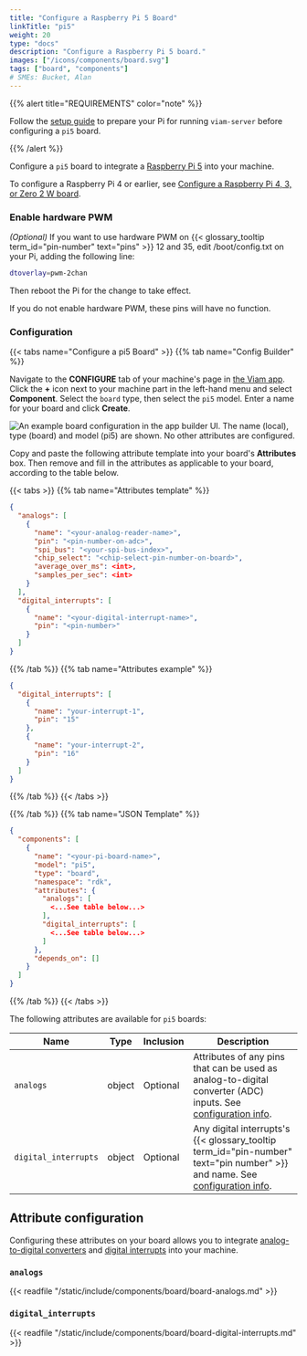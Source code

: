 ```yaml
---
title: "Configure a Raspberry Pi 5 Board"
linkTitle: "pi5"
weight: 20
type: "docs"
description: "Configure a Raspberry Pi 5 board."
images: ["/icons/components/board.svg"]
tags: ["board", "components"]
# SMEs: Bucket, Alan
---
```


{{% alert title="REQUIREMENTS" color="note" %}}

Follow the [setup guide](/get-started/installation/prepare/rpi-setup/) to prepare your Pi for running `viam-server` before configuring a `pi5` board.

{{% /alert %}}

Configure a `pi5` board to integrate a [Raspberry Pi 5](https://www.raspberrypi.com/products/raspberry-pi-5/) into your machine.

To configure a Raspberry Pi 4 or earlier, see [Configure a Raspberry Pi 4, 3, or Zero 2 W board](/components/board/pi/).

### Enable hardware PWM

_(Optional)_ If you want to use hardware PWM on {{< glossary_tooltip term_id="pin-number" text="pins" >}} 12 and 35, edit <file>/boot/config.txt</file> on your Pi, adding the following line:

```sh {class="line-numbers linkable-line-numbers"}
dtoverlay=pwm-2chan
```

Then reboot the Pi for the change to take effect.

If you do not enable hardware PWM, these pins will have no function.

### Configuration

{{< tabs name="Configure a pi5 Board" >}}
{{% tab name="Config Builder" %}}

Navigate to the **CONFIGURE** tab of your machine's page in [the Viam app](https://app.viam.com).
Click the **+** icon next to your machine part in the left-hand menu and select **Component**.
Select the `board` type, then select the `pi5` model.
Enter a name for your board and click **Create**.

![An example board configuration in the app builder UI. The name (local), type (board) and model (pi5) are shown. No other attributes are configured.](/components/board/pi5-ui-config.png)

Copy and paste the following attribute template into your board's **Attributes** box.
Then remove and fill in the attributes as applicable to your board, according to the table below.

{{< tabs >}}
{{% tab name="Attributes template" %}}

```json {class="line-numbers linkable-line-numbers"}
{
  "analogs": [
    {
      "name": "<your-analog-reader-name>",
      "pin": "<pin-number-on-adc>",
      "spi_bus": "<your-spi-bus-index>",
      "chip_select": "<chip-select-pin-number-on-board>",
      "average_over_ms": <int>,
      "samples_per_sec": <int>
    }
  ],
  "digital_interrupts": [
    {
      "name": "<your-digital-interrupt-name>",
      "pin": "<pin-number>"
    }
  ]
}
```

{{% /tab %}}
{{% tab name="Attributes example" %}}

```json {class="line-numbers linkable-line-numbers"}
{
  "digital_interrupts": [
    {
      "name": "your-interrupt-1",
      "pin": "15"
    },
    {
      "name": "your-interrupt-2",
      "pin": "16"
    }
  ]
}
```

{{% /tab %}}
{{< /tabs >}}

{{% /tab %}}
{{% tab name="JSON Template" %}}

```json {class="line-numbers linkable-line-numbers"}
{
  "components": [
    {
      "name": "<your-pi-board-name>",
      "model": "pi5",
      "type": "board",
      "namespace": "rdk",
      "attributes": {
        "analogs": [
          <...See table below...>
        ],
        "digital_interrupts": [
          <...See table below...>
        ]
      },
      "depends_on": []
    }
  ]
}
```

{{% /tab %}}
{{< /tabs >}}

The following attributes are available for `pi5` boards:

<!-- prettier-ignore -->
| Name | Type | Inclusion | Description |
| ---- | ---- | --------- | ----------- |
| `analogs` | object | Optional | Attributes of any pins that can be used as analog-to-digital converter (ADC) inputs. See [configuration info](#analogs). |
| `digital_interrupts` | object | Optional | Any digital interrupts's {{< glossary_tooltip term_id="pin-number" text="pin number" >}} and name. See [configuration info](#digital_interrupts). |

## Attribute configuration

Configuring these attributes on your board allows you to integrate [analog-to-digital converters](#analogs) and [digital interrupts](#digital_interrupts) into your machine.

### `analogs`

{{< readfile "/static/include/components/board/board-analogs.md" >}}

### `digital_interrupts`

{{< readfile "/static/include/components/board/board-digital-interrupts.md" >}}
